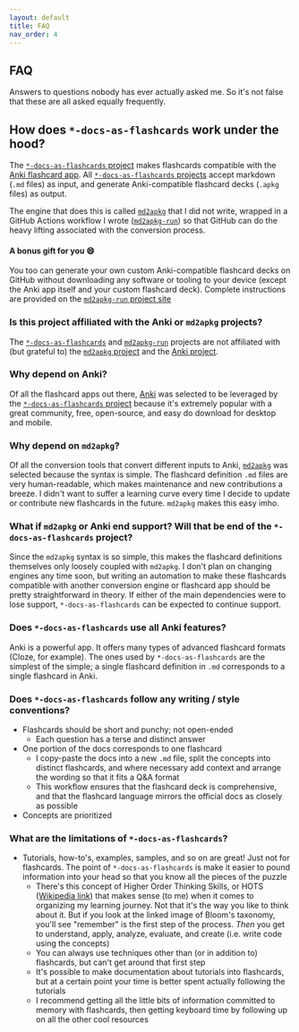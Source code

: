 ```yaml
---
layout: default
title: FAQ
nav_order: 4
---
```


## FAQ

Answers to questions nobody has ever actually asked me. So it's not false that these are all asked equally frequently.

## How does `*-docs-as-flashcards` work under the hood?

The [`*-docs-as-flashcards` project](https://asa55.github.io/docs-as-flashcards/) makes flashcards compatible with the [Anki flashcard app](https://github.com/ankitects/anki). All [`*-docs-as-flashcards` projects](https://asa55.github.io/docs-as-flashcards/) accept markdown (`.md` files) as input, and generate Anki-compatible flashcard decks (`.apkg` files) as output. 

The engine that does this is called [`md2apkg`](https://github.com/Steve2955/md2apkg) that I did not write, wrapped in a GitHub Actions workflow I wrote ([`md2apkg-run`](https://github.com/asa55/md2apkg-run)) so that GitHub can do the heavy lifting associated with the conversion process.

#### A bonus gift for you 😄

You too can generate your own custom Anki-compatible flashcard decks on GitHub without downloading any software or tooling to your device (except the Anki app itself and your custom flashcard deck). Complete instructions are provided on the [`md2apkg-run` project site](https://github.com/asa55/md2apkg-run)

### Is this project affiliated with the Anki or `md2apkg` projects?

The [`*-docs-as-flashcards`](https://asa55.github.io/docs-as-flashcards/) and [`md2apkg-run`](https://github.com/asa55/md2apkg-run) projects are not affiliated with (but grateful to) the [`md2apkg` project](https://github.com/Steve2955/md2apkg) and the [Anki project](https://github.com/ankitects/anki).

### Why depend on Anki?

Of all the flashcard apps out there, [Anki](https://github.com/ankitects/anki) was selected to be leveraged by the [`*-docs-as-flashcards` project](https://asa55.github.io/docs-as-flashcards/) because it's extremely popular with a great community, free, open-source, and easy do download for desktop and mobile.

### Why depend on `md2apkg`?

Of all the conversion tools that convert different inputs to Anki, [`md2apkg`](https://github.com/Steve2955/md2apkg) was selected because the syntax is simple. The flashcard definition `.md` files are very human-readable, which makes maintenance and new contributions a breeze. I didn't want to suffer a learning curve every time I decide to update or contribute new flashcards in the future. `md2apkg` makes this easy imho.

### What if `md2apkg` or Anki end support? Will that be end of the `*-docs-as-flashcards` project?

Since the `md2apkg` syntax is so simple, this makes the flashcard definitions themselves only loosely coupled with `md2apkg`. I don't plan on changing engines any time soon, but writing an automation to make these flashcards compatible with another conversion engine or flashcard app should be pretty straightforward in theory. If either of the main dependencies were to lose support, `*-docs-as-flashcards` can be expected to continue support.

### Does `*-docs-as-flashcards` use all Anki features?

Anki is a powerful app. It offers many types of advanced flashcard formats (Cloze, for example). The ones used by `*-docs-as-flashcards` are the simplest of the simple; a single flashcard definition in `.md` corresponds to a single flashcard in Anki.

### Does `*-docs-as-flashcards` follow any writing / style conventions?

- Flashcards should be short and punchy; not open-ended
  - Each question has a terse and distinct answer
- One portion of the docs corresponds to one flashcard
  - I copy-paste the docs into a new `.md` file, split the concepts into distinct flashcards, and where necessary add context and arrange the wording so that it fits a Q&A format
  - This workflow ensures that the flashcard deck is comprehensive, and that the flashcard language mirrors the official docs as closely as possible
- Concepts are prioritized

### What are the limitations of `*-docs-as-flashcards`?

- Tutorials, how-to's, examples, samples, and so on are great! Just not for flashcards. The point of `*-docs-as-flashcards` is make it easier to pound information into your head so that you know all the pieces of the puzzle
  - There's this concept of Higher Order Thinking Skills, or HOTS ([Wikipedia link](https://en.wikipedia.org/wiki/Higher-order_thinking)) that makes sense (to me) when it comes to organizing my learning journey. Not that it's the way you like to think about it. But if you look at the linked image of Bloom's taxonomy, you'll see "remember" is the first step of the process. *Then* you get to understand, apply, analyze, evaluate, and create (i.e. write code using the concepts)
  - You can always use techniques other than (or in addition to) flashcards, but can't get around that first step
  - It's possible to make documentation about tutorials into flashcards, but at a certain point your time is better spent actually following the tutorials
  - I recommend getting all the little bits of information committed to memory with flashcards, then getting keyboard time by following up on all the other cool resources
  
